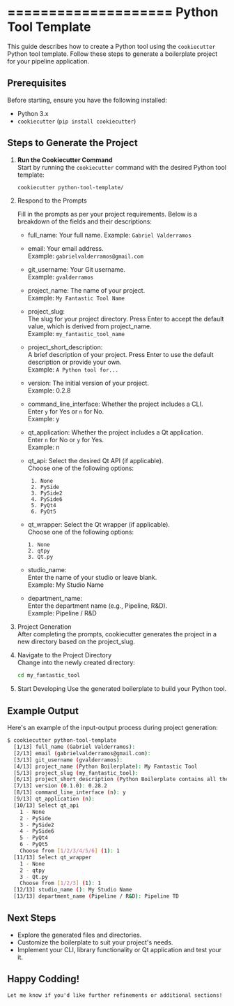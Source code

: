 ====================
Python Tool Template
====================
This guide describes how to create a Python tool using the `cookiecutter` Python tool template. Follow these steps to generate a boilerplate project for your pipeline application.

## Prerequisites

Before starting, ensure you have the following installed:
- Python 3.x
- `cookiecutter` (`pip install cookiecutter`)

## Steps to Generate the Project

1. **Run the Cookiecutter Command**  
   Start by running the `cookiecutter` command with the desired Python tool template:
   ```bash
   cookiecutter python-tool-template/
   ```

2. Respond to the Prompts
   
   Fill in the prompts as per your project requirements. Below is a breakdown of the fields and their descriptions:

   * full_name: Your full name.
     Example: `Gabriel Valderramos`

   * email: Your email address.<br />
     Example: `gabrielvalderramos@gmail.com`

   * git_username: Your Git username.<br />
     Example: `gvalderramos`

   * project_name: The name of your project.<br />
     Example: `My Fantastic Tool Name`

   * project_slug:<br />
     The slug for your project directory. Press Enter to accept the default value, which is derived from project_name.<br />
     Example: `my_fantastic_tool_name`

   * project_short_description:<br />
     A brief description of your project. Press Enter to use the default description or provide your own.<br />
     Example: `A Python tool for...`

   * version: The initial version of your project.<br />
   Example: 0.2.8

   * command_line_interface: Whether the project includes a CLI.<br />
   Enter `y` for Yes or `n` for No.<br />
   Example: y

   * qt_application: Whether the project includes a Qt application.<br />
   Enter `n` for No or `y` for Yes.<br />
   Example: n

   * qt_api: Select the desired Qt API (if applicable).<br />
     Choose one of the following options:
     ```
      1. None
      2. PySide
      3. PySide2
      4. PySide6
      5. PyQt4
      6. PyQt5
     ```
   
   * qt_wrapper: Select the Qt wrapper (if applicable).<br />
   Choose one of the following options:
      ```
      1. None
      2. qtpy
      3. Qt.py
      ```
   
   * studio_name: <br />
     Enter the name of your studio or leave blank.<br />
     Example: My Studio Name

   * department_name: <br />
     Enter the department name (e.g., Pipeline, R&D).<br />
     Example: Pipeline / R&D

3. Project Generation<br />
   After completing the prompts, cookiecutter generates the project in a new directory based on the project_slug.

4. Navigate to the Project Directory<br />
   Change into the newly created directory:
   ```bash
   cd my_fantastic_tool
   ```

5. Start Developing
   Use the generated boilerplate to build your Python tool.

## Example Output
Here's an example of the input-output process during project generation:
```bash
$ cookiecutter python-tool-template
  [1/13] full_name (Gabriel Valderramos): 
  [2/13] email (gabrielvalderramos@gmail.com): 
  [3/13] git_username (gvalderramos): 
  [4/13] project_name (Python Boilerplate): My Fantastic Tool
  [5/13] project_slug (my_fantastic_tool): 
  [6/13] project_short_description (Python Boilerplate contains all the boilerplate you need to create a Python package.): A python tool for ...
  [7/13] version (0.1.0): 0.28.2
  [8/13] command_line_interface (n): y
  [9/13] qt_application (n): 
  [10/13] Select qt_api
    1 - None
    2 - PySide
    3 - PySide2
    4 - PySide6
    5 - PyQt4
    6 - PyQt5
    Choose from [1/2/3/4/5/6] (1): 1
  [11/13] Select qt_wrapper
    1 - None
    2 - qtpy
    3 - Qt.py
    Choose from [1/2/3] (1): 1
  [12/13] studio_name (): My Studio Name
  [13/13] department_name (Pipeline / R&D): Pipeline TD
```

## Next Steps
* Explore the generated files and directories.
* Customize the boilerplate to suit your project's needs.
* Implement your CLI, library functionality or Qt application and test your it.


## Happy Codding!
```vbnet
Let me know if you'd like further refinements or additional sections!
```